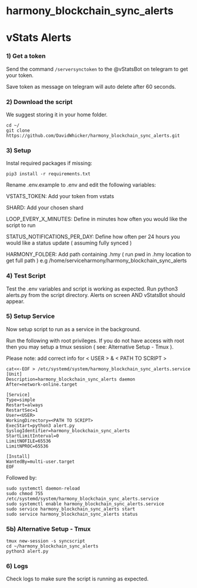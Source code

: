 # harmony_blockchain_sync_alerts

# vStats Alerts

### 1) Get a token
Send the command `/serversynctoken` to the @vStatsBot on telegram to get your token.

Save token as message on telegram will auto delete after 60 seconds.

### 2) Download the script
We suggest storing it in your home folder.

```
cd ~/
git clone https://github.com/DavidWhicker/harmony_blockchain_sync_alerts.git
```

### 3) Setup 
Instal required packages if missing:
```
pip3 install -r requirements.txt
```

Rename .env.example to .env and edit the following variables:

VSTATS_TOKEN: Add your token from vstats 

SHARD: Add your chosen shard

LOOP_EVERY_X_MINUTES: Define in minutes how often you would like the script to run

STATUS_NOTIFICATIONS_PER_DAY: Define how often per 24 hours you would like a status update ( assuming fully synced )

HARMONY_FOLDER: Add path containing .hmy ( run pwd in .hmy location to get full path ) e.g /home/serviceharmony/harmony_blockchain_sync_alerts

### 4) Test Script 
Test the .env variables and script is working as expected. Run python3 alerts.py from the script directory. Alerts on screen AND vStatsBot should appear. 

### 5) Setup Service
Now setup script to run as a service in the background. 

Run the following with root privileges. If you do not have access with root then you may setup a tmux session ( see: Alternative Setup - Tmux ).

Please note: add correct info for < USER > & < PATH TO SCRIPT >

```
cat<<-EOF > /etc/systemd/system/harmony_blockchain_sync_alerts.service
[Unit]
Description=harmony_blockchain_sync_alerts daemon
After=network-online.target

[Service]
Type=simple
Restart=always
RestartSec=1
User=<USER>
WorkingDirectory=<PATH TO SCRIPT>
ExecStart=python3 alert.py
SyslogIdentifier=harmony_blockchain_sync_alerts
StartLimitInterval=0
LimitNOFILE=65536
LimitNPROC=65536

[Install]
WantedBy=multi-user.target
EOF
```
Followed by:

```
sudo systemctl daemon-reload
sudo chmod 755 /etc/systemd/system/harmony_blockchain_sync_alerts.service
sudo systemctl enable harmony_blockchain_sync_alerts.service
sudo service harmony_blockchain_sync_alerts start
sudo service harmony_blockchain_sync_alerts status
```

### 5b) Alternative Setup - Tmux
```
tmux new-session -s syncscript
cd ~/harmony_blockchain_sync_alerts
python3 alert.py
```

### 6) Logs
Check logs to make sure the script is running as expected. 
